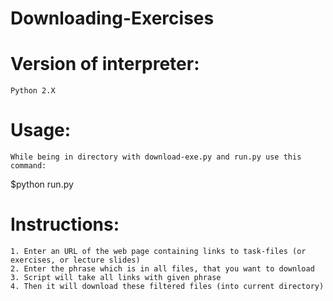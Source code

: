 # Downloading-Exercises

# Version of interpreter:
	Python 2.X

# Usage:
	While being in directory with download-exe.py and run.py use this command:
$python run.py

# Instructions:
	1. Enter an URL of the web page containing links to task-files (or exercises, or lecture slides)
	2. Enter the phrase which is in all files, that you want to download
	3. Script will take all links with given phrase 
	4. Then it will download these filtered files (into current directory)